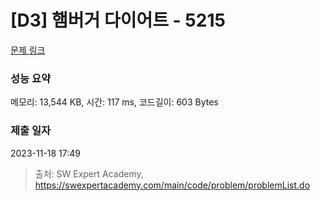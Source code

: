 # [D3] 햄버거 다이어트 - 5215 

[문제 링크](https://swexpertacademy.com/main/code/problem/problemDetail.do?contestProbId=AWT-lPB6dHUDFAVT) 

### 성능 요약

메모리: 13,544 KB, 시간: 117 ms, 코드길이: 603 Bytes

### 제출 일자

2023-11-18 17:49



> 출처: SW Expert Academy, https://swexpertacademy.com/main/code/problem/problemList.do